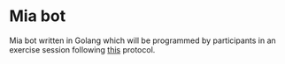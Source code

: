# Mia bot
Mia bot written in Golang which will be programmed by participants in an exercise session following [this](https://github.com/janernsting/maexchen/blob/master/protokoll.en.markdown) protocol.